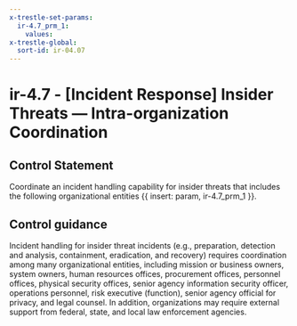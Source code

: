 ```yaml
---
x-trestle-set-params:
  ir-4.7_prm_1:
    values:
x-trestle-global:
  sort-id: ir-04.07
---
```


# ir-4.7 - \[Incident Response\] Insider Threats — Intra-organization Coordination

## Control Statement

Coordinate an incident handling capability for insider threats that includes the following organizational entities {{ insert: param, ir-4.7_prm_1 }}.

## Control guidance

Incident handling for insider threat incidents (e.g., preparation, detection and analysis, containment, eradication, and recovery) requires coordination among many organizational entities, including mission or business owners, system owners, human resources offices, procurement offices, personnel offices, physical security offices, senior agency information security officer, operations personnel, risk executive (function), senior agency official for privacy, and legal counsel. In addition, organizations may require external support from federal, state, and local law enforcement agencies.
